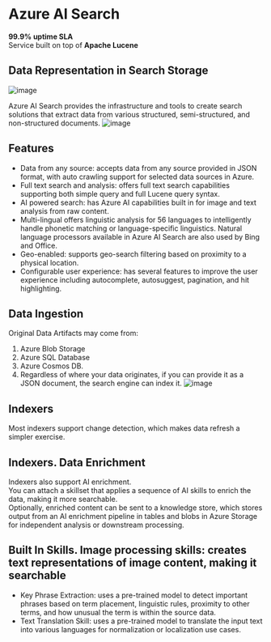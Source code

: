 # Azure AI Search
**99.9% uptime SLA**  
Service built on top of **Apache Lucene**  

## Data Representation in Search Storage
![image](https://github.com/Glareone/OpenAI-and-ChatGPT-meet-.Net/assets/4239376/d2dd8509-e844-47af-a3eb-0daa98043613)


Azure AI Search provides the infrastructure and tools to create search solutions that extract data from various structured, semi-structured, and non-structured documents.
![image](https://github.com/Glareone/OpenAI-and-ChatGPT-meet-.Net/assets/4239376/77d52141-5f4e-4996-9def-1e14051fa344)

## Features
* Data from any source: accepts data from any source provided in JSON format, with auto crawling support for selected data sources in Azure.
* Full text search and analysis: offers full text search capabilities supporting both simple query and full Lucene query syntax.
* AI powered search: has Azure AI capabilities built in for image and text analysis from raw content.
* Multi-lingual offers linguistic analysis for 56 languages to intelligently handle phonetic matching or language-specific linguistics. Natural language processors available in Azure AI Search are also used by Bing and Office.
* Geo-enabled: supports geo-search filtering based on proximity to a physical location.
* Configurable user experience: has several features to improve the user experience including autocomplete, autosuggest, pagination, and hit highlighting.

## Data Ingestion
Original Data Artifacts may come from: 
1. Azure Blob Storage
2. Azure SQL Database
3. Azure Cosmos DB.
4. Regardless of where your data originates, if you can provide it as a JSON document, the search engine can index it.
![image](https://github.com/Glareone/OpenAI-and-ChatGPT-meet-.Net/assets/4239376/2cc6eace-3923-4907-83ff-6d82a3422fe8)

## Indexers
Most indexers support change detection, which makes data refresh a simpler exercise.

## Indexers. Data Enrichment
Indexers also support AI enrichment.  
You can attach a skillset that applies a sequence of AI skills to enrich the data, making it more searchable.  
Optionally, enriched content can be sent to a knowledge store, which stores output from an AI enrichment pipeline in tables and blobs in Azure Storage for independent analysis or downstream processing.  

## Built In Skills. Image processing skills: creates text representations of image content, making it searchable
* Key Phrase Extraction: uses a pre-trained model to detect important phrases based on term placement, linguistic rules, proximity to other terms, and how unusual the term is within the source data.
* Text Translation Skill: uses a pre-trained model to translate the input text into various languages for normalization or localization use cases.
